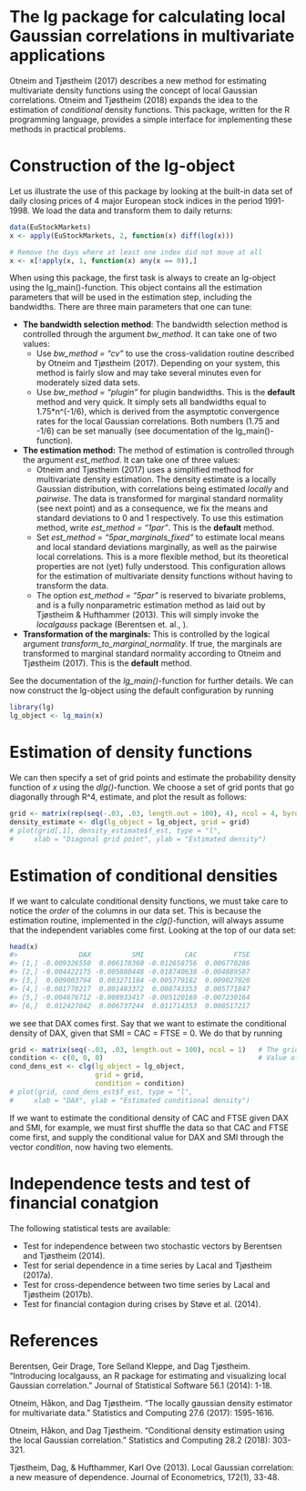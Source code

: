 
<!-- README.md is generated from README.Rmd. Please edit that file -->

# The lg package for calculating local Gaussian correlations in multivariate applications

Otneim and Tjøstheim (2017) describes a new method for estimating
multivariate density functions using the concept of local Gaussian
correlations. Otneim and Tjøstheim (2018) expands the idea to the
estimation of *conditional* density functions. This package, written for
the R programming language, provides a simple interface for implementing
these methods in practical problems.

# Construction of the lg-object

Let us illustrate the use of this package by looking at the built-in
data set of daily closing prices of 4 major European stock indices in
the period 1991-1998. We load the data and transform them to daily
returns:

``` r
data(EuStockMarkets)
x <- apply(EuStockMarkets, 2, function(x) diff(log(x)))

# Remove the days where at least one index did not move at all
x <- x[!apply(x, 1, function(x) any(x == 0)),]
```

When using this package, the first task is always to create an lg-object
using the lg\_main()-function. This object contains all the estimation
parameters that will be used in the estimation step, including the
bandwidths. There are three main parameters that one can tune:

  - **The bandwidth selection method**: The bandwidth selection method
    is controlled through the argument *bw\_method*. It can take one of
    two values:
      - Use *bw\_method = “cv”* to use the cross-validation routine
        described by Otneim and Tjøstheim (2017). Depending on your
        system, this method is fairly slow and may take several minutes
        even for moderately sized data sets.
      - Use *bw\_method = “plugin”* for plugin bandwidths. This is the
        **default** method and very quick. It simply sets all bandwidths
        equal to 1.75\*n^(-1/6), which is derived from the asymptotic
        convergence rates for the local Gaussian correlations. Both
        numbers (1.75 and -1/6) can be set manually (see documentation
        of the lg\_main()-function).
  - **The estimation method:** The method of estimation is controlled
    through the argument *est\_method*. It can take one of three values:
      - Otneim and Tjøstheim (2017) uses a simplified method for
        multivariate density estimation. The density estimate is a
        locally Gaussian distribution, with correlations being estimated
        *locally* and *pairwise*. The data is transformed for marginal
        standard normality (see next point) and as a consequence, we fix
        the means and standard deviations to 0 and 1 respectively. To
        use this estimation method, write *est\_method = “1par”*. This
        is the **default** method.
      - Set *est\_method = “5par\_marginals\_fixed”* to estimate local
        means and local standard deviations marginally, as well as the
        pairwise local correlations. This is a more flexible method, but
        its theoretical properties are not (yet) fully understood. This
        configuration allows for the estimation of multivariate density
        functions without having to transform the data.
      - The option *est\_method = “5par”* is reserved to bivariate
        problems, and is a fully nonparametric estimation method as laid
        out by Tjøstheim & Hufthammer (2013). This will simply invoke
        the *localgauss* package (Berentsen et. al., ).
  - **Transformation of the marginals:** This is controlled by the
    logical argument *transform\_to\_marginal\_normality*. If true, the
    marginals are transformed to marginal standard normality according
    to Otneim and Tjøstheim (2017). This is the **default** method.

See the documentation of the *lg\_main()*-function for further details.
We can now construct the lg-object using the default configuration by
running

``` r
library(lg)
lg_object <- lg_main(x)
```

# Estimation of density functions

We can then specify a set of grid points and estimate the probability
density function of *x* using the *dlg()*-function. We choose a set of
grid ponts that go diagonally through R^4, estimate, and plot the result
as
follows:

``` r
grid <- matrix(rep(seq(-.03, .03, length.out = 100), 4), ncol = 4, byrow = FALSE)
density_estimate <- dlg(lg_object = lg_object, grid = grid)
# plot(grid[,1], density_estimate$f_est, type = "l",
#     xlab = "Diagonal grid point", ylab = "Estimated density")
```

# Estimation of conditional densities

If we want to calculate conditional density functions, we must take care
to notice the *order* of the columns in our data set. This is because
the estimation routine, implemented in the *clg()*-function, will always
assume that the independent variables come first. Looking at the top of
our data set:

``` r
head(x)
#>               DAX          SMI          CAC         FTSE
#> [1,] -0.009326550  0.006178360 -0.012658756  0.006770286
#> [2,] -0.004422175 -0.005880448 -0.018740638 -0.004889587
#> [3,]  0.009003794  0.003271184 -0.005779182  0.009027020
#> [4,] -0.001778217  0.001483372  0.008743353  0.005771847
#> [5,] -0.004676712 -0.008933417 -0.005120160 -0.007230164
#> [6,]  0.012427042  0.006737244  0.011714353  0.008517217
```

we see that DAX comes first. Say that we want to estimate the
conditional density of DAX, given that SMI = CAC = FTSE = 0. We do that
by
running

``` r
grid <- matrix(seq(-.03, .03, length.out = 100), ncol = 1)   # The grid must be a matrix
condition <- c(0, 0, 0)                                      # Value of dependent variables
cond_dens_est <- clg(lg_object = lg_object, 
                     grid = grid,
                     condition = condition)
# plot(grid, cond_dens_est$f_est, type = "l",
#     xlab = "DAX", ylab = "Estimated conditional density")
```

If we want to estimate the conditional density of CAC and FTSE given DAX
and SMI, for example, we must first shuffle the data so that CAC and
FTSE come first, and supply the conditional value for DAX and SMI
through the vector *condition*, now having two elements.

# Independence tests and test of financial conatgion

The following statistical tests are available:

  - Test for independence between two stochastic vectors by Berentsen
    and Tjøstheim (2014).
  - Test for serial dependence in a time series by Lacal and Tjøstheim
    (2017a).
  - Test for cross-dependence between two time series by Lacal and
    Tjøstheim (2017b).
  - Test for financial contagion during crises by Støve et al. (2014).

# References

Berentsen, Geir Drage, Tore Selland Kleppe, and Dag Tjøstheim.
“Introducing localgauss, an R package for estimating and visualizing
local Gaussian correlation.” Journal of Statistical Software 56.1
(2014): 1-18.

Otneim, Håkon, and Dag Tjøstheim. “The locally gaussian density
estimator for multivariate data.” Statistics and Computing 27.6 (2017):
1595-1616.

Otneim, Håkon, and Dag Tjøstheim. “Conditional density estimation using
the local Gaussian correlation.” Statistics and Computing 28.2 (2018):
303-321.

Tjøstheim, Dag, & Hufthammer, Karl Ove (2013). Local Gaussian
correlation: a new measure of dependence. Journal of Econometrics,
172(1), 33-48.
